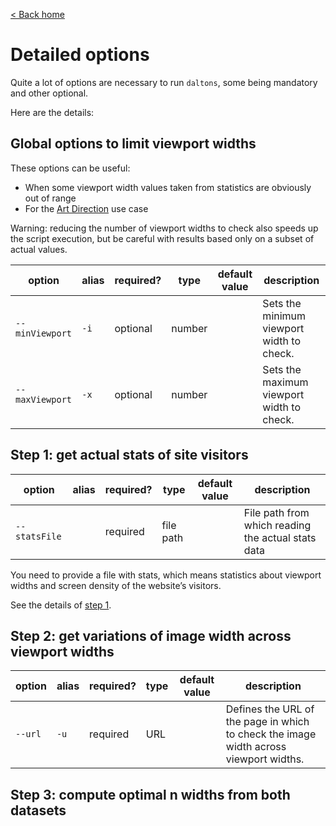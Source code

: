 [< Back home](/daltons/)

# Detailed options

Quite a lot of options are necessary to run `daltons`, some being mandatory and other optional.

Here are the details:

## Global options to limit viewport widths

These options can be useful:

- When some viewport width values taken from statistics are obviously out of range
- For the [Art Direction](/daltons/art-direction.html) use case

<aside class="warning">
Warning: reducing the number of viewport widths to check also speeds up the script execution, but be careful with results based only on a subset of actual values.
</aside>

| option          | alias | required? | type   | default value | description                               |
|-----------------|-------|-----------|--------|---------------|-------------------------------------------|
| `--minViewport` | `-i`  | optional  | number |               | Sets the minimum viewport width to check. |
| `--maxViewport` | `-x`  | optional  | number |               | Sets the maximum viewport width to check. |

## Step 1: get actual stats of site visitors

| option        | alias | required? | type      | default value | description                                        |
|---------------|-------|-----------|-----------|---------------|----------------------------------------------------|
| `--statsFile` |       | required  | file path |               | File path from which reading the actual stats data |

You need to provide a file with stats, which means statistics about viewport widths and screen density of the website’s visitors.

See the details of [step 1](/daltons/step1.html).

## Step 2: get variations of image width across viewport widths

| option  | alias | required? | type | default value | description                                                                           |
|---------|-------|-----------|------|---------------|---------------------------------------------------------------------------------------|
| `--url` | `-u`  | required  | URL  |               | Defines the URL of the page in which to check the image width across viewport widths. |

## Step 3: compute optimal n widths from both datasets
